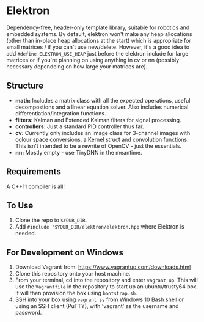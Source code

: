 # Elektron
Dependency-free, header-only template library, suitable for robotics and embedded systems. By default, elektron won't make any heap allocations (other than in-place heap allocations at the start) which is appropriate for small matrices / if you can't use new/delete. However, it's a good idea to add `#define ELEKTRON_USE_HEAP` just before the elektron include for large matrices or if you're planning on using anything in cv or nn (possibly necessary dependeing on how large your matrices are).

## Structure
- **math:** Includes a matrix class with all the expected operations, useful decompostions and a linear equation solver. Also includes numerical differentiation/integration functions.
- **filters:** Kalman and Extended Kalman filters for signal processing.
- **controllers:** Just a standard PID controller thus far.
- **cv:** Currently only includes an Image class for 3-channel images with colour space conversions, a Kernel struct and convolution functions. This isn't intended to be a rewrite of OpenCV - just the essentials.
- **nn:** Mostly empty - use TinyDNN in the meantime. 

## Requirements
A C++11 compiler is all! 

## To Use
1. Clone the repo to `$YOUR_DIR`.
2. Add `#include '$YOUR_DIR/elektron/elektron.hpp` where Elektron is needed.

## For Development on Windows
1. Download Vagrant from: https://www.vagrantup.com/downloads.html
2. Clone this repository onto your host machine.
3. From your terminal, cd into the repository and enter `vagrant up`. This will use the `Vagrantfile` in the repository to start up an ubuntu/trusty64 box. It will then provision the box using `bootstrap.sh`.
4. SSH into your box using `vagrant ss` from Windows 10 Bash shell or using an SSH client (PuTTY), with 'vagrant' as the username and password.
